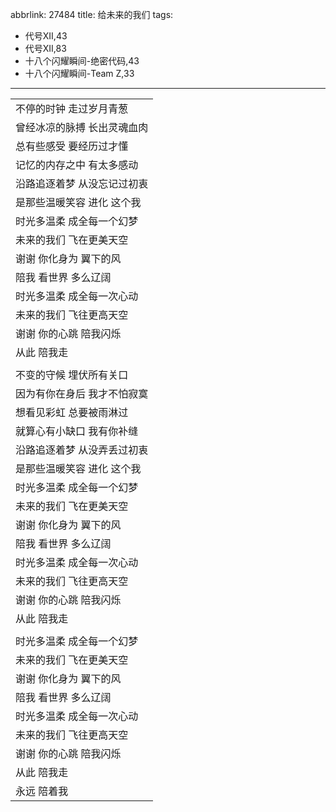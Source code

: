 abbrlink: 27484
title: 给未来的我们
tags:
  - 代号XII,43
  - 代号XII,83
  - 十八个闪耀瞬间-绝密代码,43
  - 十八个闪耀瞬间-Team Z,33
---
|      |
|--|
|不停的时钟 走过岁月青葱|
|曾经冰凉的脉搏 长出灵魂血肉|
|总有些感受 要经历过才懂|
|记忆的内存之中 有太多感动|
|沿路追逐着梦 从没忘记过初衷|
|是那些温暖笑容 进化 这个我|
|时光多温柔 成全每一个幻梦|
|未来的我们 飞在更美天空|
|谢谢 你化身为 翼下的风|
|陪我 看世界 多么辽阔|
|时光多温柔 成全每一次心动|
|未来的我们 飞往更高天空|
|谢谢 你的心跳 陪我闪烁|
|从此 陪我走|
|      |
|不变的守候 埋伏所有关口|
|因为有你在身后 我才不怕寂寞|
|想看见彩虹 总要被雨淋过|
|就算心有小缺口 我有你补缝|
|沿路追逐着梦 从没弄丢过初衷|
|是那些温暖笑容 进化 这个我|
|时光多温柔 成全每一个幻梦|
|未来的我们 飞在更美天空|
|谢谢 你化身为 翼下的风|
|陪我 看世界 多么辽阔|
|时光多温柔 成全每一次心动|
|未来的我们 飞往更高天空|
|谢谢 你的心跳 陪我闪烁|
|从此 陪我走|
|      |
|时光多温柔 成全每一个幻梦|
|未来的我们 飞在更美天空|
|谢谢 你化身为 翼下的风|
|陪我 看世界 多么辽阔|
|时光多温柔 成全每一次心动|
|未来的我们 飞往更高天空|
|谢谢 你的心跳 陪我闪烁|
|从此 陪我走|
|永远 陪着我|
